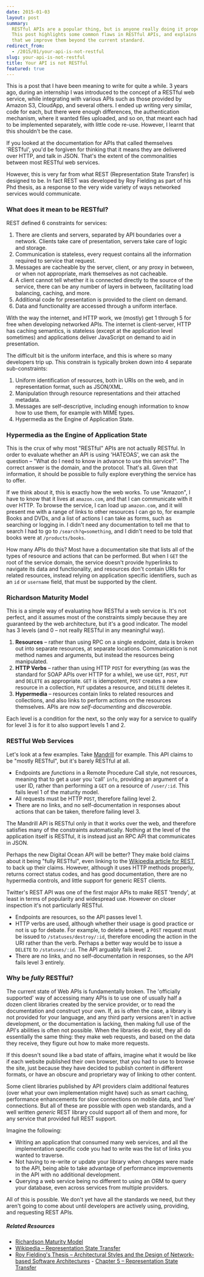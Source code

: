 ```yaml
---
date: 2015-01-03
layout: post
summary:
  RESTful APIs are a popular thing, but is anyone really doing it properly?
  This post highlights some common flaws in RESTful APIs, and explains why it's important
  that we improve them beyond the current standard.
redirect_from:
  - /2015/01/your-api-is-not-restful
slug: your-api-is-not-restful
title: Your API is not RESTful
featured: true
---
```


This is a post that I have been meaning to write for quite a while. 3 years ago, during an internship I was introduced to the concept of a RESTful web service, while integrating with various APIs such as those provided by Amazon S3, CloudApp, and several others. I ended up writing very similar, code for each, but there were enough differences, the authentication mechanism, where it wanted files uploaded, and so on, that meant each had to be implemented separately, with little code re-use. However, I learnt that this shouldn't be the case.

If you looked at the documentation for APIs that called themselves 'RESTful', you'd be forgiven for thinking that it means they are delivered over HTTP, and talk in JSON. That's the extent of the commonalities between most RESTful web services.

However, this is very far from what REST (Representation State Transfer) is designed to be. In fact REST was developed by Roy Fielding as part of his Phd thesis, as a response to the very wide variety of ways networked services would communicate.

### What does it mean to be RESTful?

REST defined 6 constraints for services:

1. There are clients and servers, separated by API boundaries over a network. Clients take care of presentation, servers take care of logic and storage.
2. Communication is stateless, every request contains all the information required to service that request.
3. Messages are cacheable by the server, client, or any proxy in between, or when not appropriate, mark themselves as not cacheable.
4. A client cannot tell whether it is connected directly to the source of the service, there can be any number of layers in between, facilitating load balancing, caching, and more.
5. Additional code for presentation is provided to the client on demand.
6. Data and functionality are accessed through a uniform interface.

With the way the internet, and HTTP work, we (mostly) get 1 through 5 for free when developing networked APIs. The internet is client-server, HTTP has caching semantics, is stateless (except at the application level sometimes) and applications deliver JavaScript on demand to aid in presentation.

The difficult bit is the uniform interface, and this is where so many developers trip up. This constrain is typically broken down into 4 separate sub-constraints:

1. Uniform identification of resources, both in URIs on the web, and in representation format, such as JSON/XML.
2. Manipulation through resource representations and their attached metadata.
3. Messages are self-descriptive, including enough information to know how to use them, for example with MIME types.
4. Hypermedia as the Engine of Application State.

### Hypermedia as the Engine of Application State

This is the crux of why most "RESTful" APIs are not actually RESTful. In order to evaluate whether an API is using 'HATEOAS', we can ask the question – "What do I need to know in advance to use this service?". The correct answer is the domain, and the protocol. That's all. Given that information, it should be possible to fully explore everything the service has to offer.

If we think about it, this is exactly how the web works. To use "Amazon", I have to know that it lives at `amazon.com`, and that I can communicate with it over HTTP. To browse the service, I can load up `amazon.com`, and it will present me with a range of links to other resources I can go to, for example Books and DVDs, and a list of actions I can take as forms, such as searching or logging in. I didn't need any documentation to tell me that to search I had to go to `/search?q=something`, and I didn't need to be told that books were at `/products/books`.

How many APIs do this? Most have a documentation site that lists all of the types of resource and actions that can be performed. But when I `GET` the root of the service domain, the service doesn't provide hyperlinks to navigate its data and functionality, and resources don't contain URIs for related resources, instead relying on application specific identifiers, such as an `id` or `username` field, that must be supported by the client.

### Richardson Maturity Model

This is a simple way of evaluating how RESTful a web service is. It's not perfect, and it assumes most of the constraints simply because they are guaranteed by the web architecture, but it's a good indicator. The model has 3 levels (and 0 – not really RESTful in any meaningful way).

1. **Resources** – rather than using RPC on a single endpoint, data is broken out into separate resources, at separate locations. Communication is not method names and arguments, but instead the resources being manipulated.
2. **HTTP Verbs** – rather than using HTTP `POST` for everything (as was the standard for SOAP APIs over HTTP for a while), we use `GET`, `POST`, `PUT` and `DELETE` as appropriate. `GET` is idempotent, `POST` creates a new resource in a collection, `PUT` updates a resource, and `DELETE` deletes it.
3. **Hypermedia** – resources contain links to related resources and collections, and also links to perform actions on the resources themselves. APIs are now _self-documenting_ and _discoverable_.

Each level is a condition for the next, so the only way for a service to qualify for level 3 is for it to also support levels 1 and 2.

### RESTful Web Services

Let's look at a few examples. Take [Mandrill](https://mandrillapp.com/api/docs) for example. This API claims to be "mostly RESTful", but it's barely RESTful at all.

- Endpoints are _functions_ in a Remote Procedure Call style, not resources, meaning that to get a user you 'call' `info`, providing an argument of a user ID, rather than performing a `GET` on a resource of `/user/:id`. This fails level 1 of the maturity model.
- All requests must be HTTP `POST`, therefore failing level 2.
- There are no links, and no self-documentation in responses about actions that can be taken, therefore failing level 3.

The Mandrill API is RESTful only in that it works over the web, and therefore satisfies many of the constraints automatically. Nothing at the level of the application itself is RESTful, it is instead just an RPC API that communicates in JSON.

Perhaps the new Digital Ocean API will be better? They make bold claims about it being "fully RESTful", even linking to the [Wikipedia article for REST](https://en.wikipedia.org/wiki/Representational_state_transfer), to back up their claims. However, although it uses HTTP methods properly, returns correct status codes, and has good documentation, there are no hypermedia controls, and little support for generic REST clients.

Twitter's REST API was one of the first major APIs to make REST 'trendy', at least in terms of popularity and widespread use. However on closer inspection it's not particularly RESTful.

- Endpoints are resources, so the API passes level 1.
- HTTP verbs are used, although whether their usage is good practice or not is up for debate. For example, to delete a tweet, a `POST` request must be issued to `/statuses/destroy/:id`, therefore encoding the action in the URI rather than the verb. Perhaps a better way would be to issue a `DELETE` to `/statuses/:id`. The API arguably fails level 2.
- There are no links, and no self-documentation in responses, so the API fails level 3 entirely.

### Why be _fully_ RESTful?

The current state of Web APIs is fundamentally broken. The 'officially supported' way of accessing many APIs is to use one of usually half a dozen client libraries created by the service provider, or to read the documentation and construct your own. If, as is often the case, a library is not provided for your language, and any third party versions aren't in active development, or the documentation is lacking, then making full use of the API's abilities is often not possible. When the libraries do exist, they all do essentially the same thing: they make web requests, and based on the data they receive, they figure out how to make more requests.

If this doesn't sound like a bad state of affairs, imagine what it would be like if each website published their own browser, that you had to use to browse the site, just because they have decided to publish content in different formats, or have an obscure and proprietary way of linking to other content.

Some client libraries published by API providers claim additional features (over what your own implementation might have) such as smart caching, performance enhancements for slow connections on mobile data, and 'live' connections. But all of these are possible with open web standards, and a well written _generic_ REST library could support all of them and more, for any service that provided full REST support.

Imagine the following:

- Writing an application that consumed many web services, and all the implementation specific code you had to write was the list of links you wanted to traverse.
- Not having to re-write or update your library when changes were made to the API, being able to take advantage of performance improvements in the API with no additional development.
- Querying a web service being no different to using an ORM to query your database, even across services from multiple providers.

All of this is possible. We don't yet have all the standards we need, but they aren't going to come about until developers are actively using, providing, and requesting REST APIs.

##### Related Resources

- [Richardson Maturity Model](http://martinfowler.com/articles/richardsonMaturityModel.html)
- [Wikipedia – Representation State Transfer](https://en.wikipedia.org/wiki/Representational_state_transfer)
- [Roy Fielding's Thesis – Architectural Styles and
  the Design of Network-based Software Architectures](https://www.ics.uci.edu/~fielding/pubs/dissertation/top.htm) - [Chapter 5 – Representation State Transfer](https://www.ics.uci.edu/~fielding/pubs/dissertation/rest_arch_style.htm)
